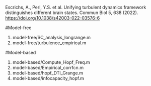 Escrichs, A., Perl, Y.S. et al. Unifying turbulent dynamics framework distinguishes different brain states. 
Commun Biol 5, 638 (2022). https://doi.org/10.1038/s42003-022-03576-6


#Model-free
1. model-free/SC_analysis_longrange.m
2. model-free/turbulence_empirical.m

#Model-based
1. model-based/Compute_Hopf_Freq.m
2. model-based/Empirical_corrfcn.m
3. model-based/hopf_DTI_Grange.m 
4. model-based/infocapacity_hopf.m 
